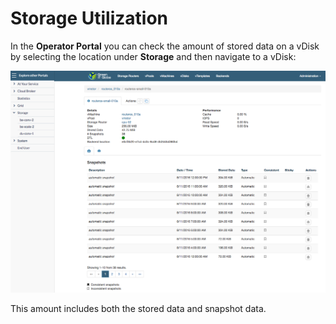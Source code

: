 # Storage Utilization

In the **Operator Portal** you can check the amount of stored data on a vDisk by selecting the location under **Storage** and then navigate to a vDisk:

![](../../.gitbook/assets/vdiskstoreddata.png)

This amount includes both the stored data and snapshot data.


